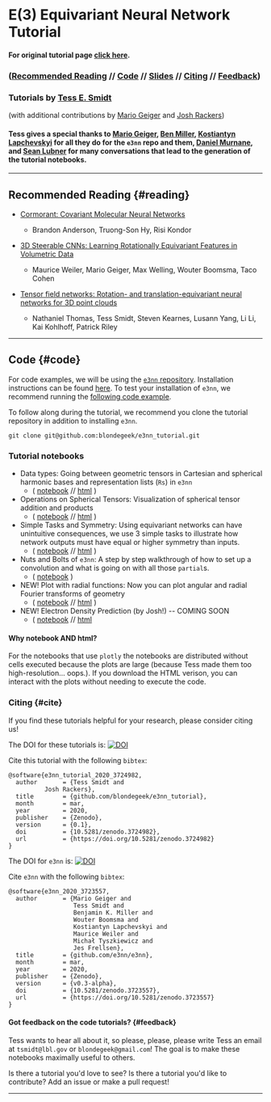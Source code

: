 # E(3) Equivariant Neural Network Tutorial
#### For original tutorial page [click here](/e3nn_tutorial/index_orig).

### ([Recommended Reading](#reading) // [Code](#code) // [Slides](https://docs.google.com/presentation/d/1PznWO7HULKSal_fkPttho735UUmNgXXclIT6EQPaeCU/edit?usp=sharing) // [Citing](#cite) // [Feedback](#feedback))

### Tutorials by [Tess E. Smidt](https://crd.lbl.gov/departments/computational-science/ccmc/staff/alvarez-fellows/tess-smidt/)
(with additional contributions by [Mario Geiger](https://mariogeiger.ch/) and [Josh Rackers](https://cfwebprod.sandia.gov/cfdocs/CompResearch/templates/insert/profile.cfm?jracker))

#### Tess gives a special thanks to [Mario Geiger](https://e3nn.ch/), [Ben Miller](http://mathben.com/), [Kostiantyn Lapchevskyi](https://www.linkedin.com/in/klsky/) for all they do for the `e3nn` repo and them, [Daniel Murnane](https://www.linkedin.com/in/daniel-murnane-01277031/), and [Sean Lubner](https://eta.lbl.gov/people/Sean-Lubner) for many conversations that lead to the generation of the tutorial notebooks.

* * *

## Recommended Reading {#reading}
* [Cormorant: Covariant Molecular Neural Networks](https://arxiv.org/abs/1906.04015)
  * Brandon Anderson, Truong-Son Hy, Risi Kondor

* [3D Steerable CNNs: Learning Rotationally Equivariant Features in Volumetric Data](https://arxiv.org/abs/1807.02547)
  * Maurice Weiler, Mario Geiger, Max Welling, Wouter Boomsma, Taco Cohen

* [Tensor field networks: Rotation- and translation-equivariant neural networks for 3D point clouds](https://arxiv.org/abs/1802.08219)
  * Nathaniel Thomas, Tess Smidt, Steven Kearnes, Lusann Yang, Li Li, Kai Kohlhoff, Patrick Riley

* * *

## Code {#code}
For code examples, we will be using the [`e3nn` repository](https://github.com/e3nn/e3nn). Installation instructions can be found [here](https://github.com/e3nn/e3nn/#installation). To test your installation of `e3nn`, we recommend running the [following code example](https://github.com/e3nn/e3nn/blob/master/examples/point/tetris.py).

To follow along during the tutorial, we recommend you clone the tutorial repository in addition to installing `e3nn`.
```
git clone git@github.com:blondegeek/e3nn_tutorial.git
```

### Tutorial notebooks
* Data types: Going between geometric tensors in Cartesian and spherical harmonic bases and representation lists (`Rs`) in `e3nn`
  * ( [notebook](https://github.com/blondegeek/e3nn_tutorial/blob/master/data_types.ipynb) // [html](https://blondegeek.github.io/e3nn_tutorial/data_types.html) )
* Operations on Spherical Tensors: Visualization of spherical tensor addition and products
  * ( [notebook](https://github.com/blondegeek/e3nn_tutorial/blob/master/operations_on_spherical_tensors.ipynb) // [html](https://blondegeek.github.io/e3nn_tutorial/operations_on_spherical_tensors.html) )
* Simple Tasks and Symmetry: Using equivariant networks can have unintuitive consequences, we use 3 simple tasks to illustrate how network outputs must have equal or higher symmetry than inputs.
  * ( [notebook](https://github.com/blondegeek/e3nn_tutorial/blob/master/simple_tasks_and_symmetry.ipynb) // [html](https://blondegeek.github.io/e3nn_tutorial/simple_tasks_and_symmetry.html) )
* Nuts and Bolts of `e3nn`: A step by step walkthrough of how to set up a convolution and what is going on with all those `partial`s.
  * ( [notebook](https://github.com/blondegeek/e3nn_tutorial/blob/master/nuts_and_bolts_of_e3nn.ipynb) )
* NEW! Plot with radial functions: Now you can plot angular and radial Fourier transforms of geometry
  * ( [notebook](https://github.com/blondegeek/e3nn_tutorial/blob/master/example_plot_with_radial.ipynb) // [html](https://blondegeek.github.io/e3nn_tutorial/example_plot_with_radial.html) )
* NEW! Electron Density Prediction (by Josh!) -- COMING SOON
  * ( [notebook](https://github.com/blondegeek/e3nn_tutorial/blob/master/density_tutorial.ipynb) // [html](https://blondegeek.github.io/e3nn_tutorial/density_tutorial.html)

#### Why notebook AND html?
For the notebooks that use `plotly` the notebooks are distributed without cells executed because the plots are large (because Tess made them too high-resolution... oops.). If you download the HTML verison, you can interact with the plots without needing to execute the code.

### Citing {#cite}
If you find these tutorials helpful for your research, please consider citing us!

The DOI for these tutorials is:
[![DOI](https://zenodo.org/badge/221095368.svg)](https://zenodo.org/badge/latestdoi/221095368)

Cite this tutorial with the following `bibtex`:
```
@software{e3nn_tutorial_2020_3724982,
  author       = {Tess Smidt and
		  Josh Rackers},
  title        = {github.com/blondegeek/e3nn_tutorial},
  month        = mar,
  year         = 2020,
  publisher    = {Zenodo},
  version      = {0.1},
  doi          = {10.5281/zenodo.3724982},
  url          = {https://doi.org/10.5281/zenodo.3724982}
}
```

The DOI for `e3nn` is:
[![DOI](https://zenodo.org/badge/237431920.svg)](https://zenodo.org/badge/latestdoi/237431920)

Cite `e3nn` with the following `bibtex`:
```
@software{e3nn_2020_3723557,
  author       = {Mario Geiger and
                  Tess Smidt and
                  Benjamin K. Miller and
                  Wouter Boomsma and
                  Kostiantyn Lapchevskyi and
                  Maurice Weiler and
                  Michał Tyszkiewicz and
                  Jes Frellsen},
  title        = {github.com/e3nn/e3nn},
  month        = mar,
  year         = 2020,
  publisher    = {Zenodo},
  version      = {v0.3-alpha},
  doi          = {10.5281/zenodo.3723557},
  url          = {https://doi.org/10.5281/zenodo.3723557}
}
```

#### Got feedback on the code tutorials? {#feedback}
Tess wants to hear all about it, so please, please, please write Tess an email at `tsmidt@lbl.gov` or `blondegeek@gmail.com`! The goal is to make these notebooks maximally useful to others. 

Is there a tutorial you'd love to see? Is there a tutorial you'd like to contribute? Add an issue or make a pull request!
* * *

